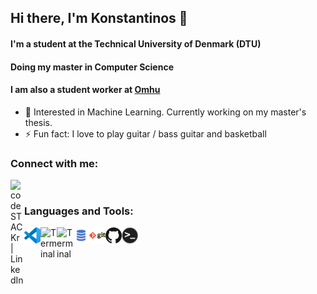 ## Hi there, I'm Konstantinos 👋 


#### I'm a student at the Technical University of Denmark (DTU)
#### Doing my master in Computer Science
#### I am also a student worker at [Omhu][website]

- 🔭 Interested in Machine Learning. Currently working on my master's thesis.
- ⚡ Fun fact: I love to play guitar / bass guitar and basketball

### Connect with me:

[<img align="left" alt="codeSTACKr | LinkedIn" width="22px" src="https://cdn.jsdelivr.net/npm/simple-icons@v3/icons/linkedin.svg" />][linkedin]
<br />
### Languages and Tools:

[<img align="left" alt="Visual Studio Code" width="26px" src="https://raw.githubusercontent.com/github/explore/80688e429a7d4ef2fca1e82350fe8e3517d3494d/topics/visual-studio-code/visual-studio-code.png" />][raw]
[<img align="left" alt="Terminal" width="26px" src="https://i.postimg.cc/pdHX0Yh0/python.png)](https://postimg.cc/pmsHrjB8" />][raw]
[<img align="left" alt="Terminal" width="26px" src="https://i.postimg.cc/Qd0hbGDM/spyder.png)](https://postimg.cc/bZD7y5sX" />][raw]
[<img align="left" alt="SQL" width="26px" src="https://raw.githubusercontent.com/github/explore/80688e429a7d4ef2fca1e82350fe8e3517d3494d/topics/sql/sql.png" />][raw]
[<img align="left" alt="Git" width="26px" src="https://raw.githubusercontent.com/github/explore/80688e429a7d4ef2fca1e82350fe8e3517d3494d/topics/git/git.png" />][raw]
[<img align="left" alt="GitHub" width="26px" src="https://raw.githubusercontent.com/github/explore/78df643247d429f6cc873026c0622819ad797942/topics/github/github.png" />][raw]
[<img align="left" alt="Terminal" width="26px" src="https://raw.githubusercontent.com/github/explore/80688e429a7d4ef2fca1e82350fe8e3517d3494d/topics/terminal/terminal.png" />][raw]
<br />

[website]: https://omhu.com/
[linkedin]: https://www.linkedin.com/in/kspyr/
[raw]: https://github.com/kspyrikos 
